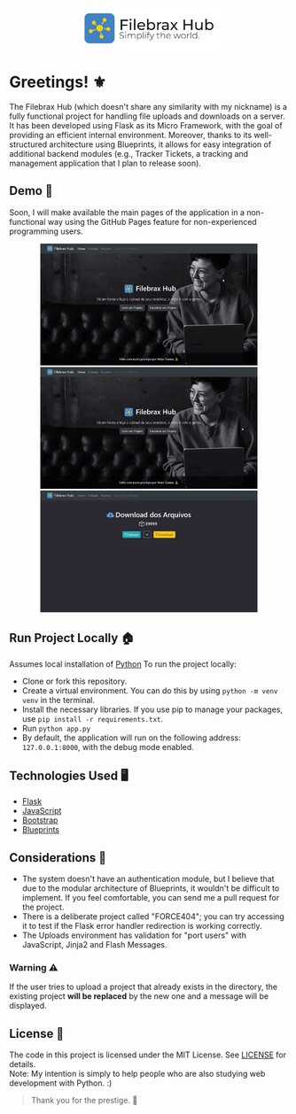 <div align="center">
<img align="center" width="260rem" src="https://raw.githubusercontent.com/victorbrax/filebrax-hub/main/docs/logo-github.png">
</div>

# Greetings! ⚜

The Filebrax Hub (which doesn't share any similarity with my nickname) is a fully functional project for handling file uploads and downloads on a server. It has been developed using Flask as its Micro Framework, with the goal of providing an efficient internal environment. Moreover, thanks to its well-structured architecture using Blueprints, it allows for easy integration of additional backend modules (e.g., Tracker Tickets, a tracking and management application that I plan to release soon).

## Demo 🚧

Soon, I will make available the main pages of the application in a non-functional way using the GitHub Pages feature for non-experienced programming users.
</br>

<div align="center">
<img height="220vh" src="https://raw.githubusercontent.com/victorbrax/filebrax-hub/main/docs/presentation.gif">
<img height="220vh" src="https://raw.githubusercontent.com/victorbrax/filebrax-hub/main/docs/not_found.gif">
</div>
<div align="center">
<img height="220vh" src="https://raw.githubusercontent.com/victorbrax/filebrax-hub/main/docs/download.gif">
</div>

## Run Project Locally 🏠

Assumes local installation of [Python](https://python.org)
To run the project locally:

* Clone or fork this repository.
* Create a virtual environment. You can do this by using `python -m venv venv` in the terminal.
* Install the necessary libraries. If you use pip to manage your packages, use `pip install -r requirements.txt`.
* Run `python app.py`
* By default, the application will run on the following address: `127.0.0.1:8000`, with the debug mode enabled.

## Technologies Used 🖥️
* [Flask](https://flask.palletsprojects.com/en/2.3.x/)
* [JavaScript](https://js.org)
* [Bootstrap](http://getbootstrap.com)
* [Blueprints](https://flask.palletsprojects.com/en/1.1.x/blueprints/)

## Considerations 📝

* The system doesn't have an authentication module, but I believe that due to the modular architecture of Blueprints, it wouldn't be difficult to implement. If you feel comfortable, you can send me a pull request for the project.
* There is a deliberate project called "FORCE404"; you can try accessing it to test if the Flask error handler redirection is working correctly.
* The Uploads environment has validation for "port users" with JavaScript, Jinja2 and Flash Messages.

### Warning ⚠️
If the user tries to upload a project that already exists in the directory, the existing project **will be replaced** by the new one and a message will be displayed.

## License 📜

The code in this project is licensed under the MIT License. See [LICENSE](LICENSE) for details.</br>
Note: My intention is simply to help people who are also studying web development with Python. :)

> Thank you for the prestige. 🐍

